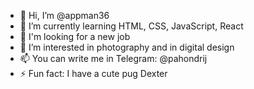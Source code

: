 - 👋 Hi, I’m @appman36
- 🌱 I’m currently learning HTML, CSS, JavaScript, React
- 💞️ I'm looking for a new job
- 👀 I’m interested in photography and in digital design
- 📫 You can write me in Telegram: @pahondrij
- ⚡ Fun fact: I have a cute pug Dexter 

<!---
appman36/appman36 is a ✨ special ✨ repository because its `README.md` (this file) appears on your GitHub profile.
You can click the Preview link to take a look at your changes.
--->
